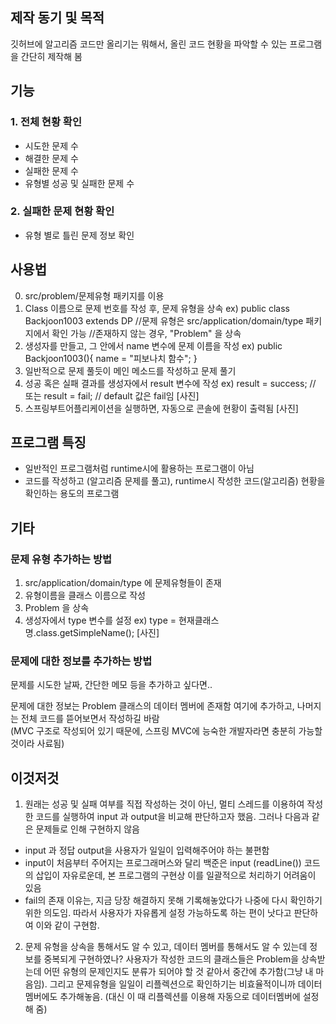 ## 제작 동기 및 목적
깃허브에 알고리즘 코드만 올리기는 뭐해서, 올린 코드 현황을 파악할 수 있는 프로그램을 간단히 제작해 봄


## 기능
### 1. 전체 현황 확인
- 시도한 문제 수
- 해결한 문제 수
- 실패한 문제 수
- 유형별 성공 및 실패한 문제 수

### 2. 실패한 문제 현황 확인
- 유형 별로 틀린 문제 정보 확인

## 사용법
0. src/problem/문제유형 패키지를 이용
1. Class 이름으로 문제 번호를 작성 후, 문제 유형을 상속
   ex) public class Backjoon1003 extends DP
//문제 유형은 src/application/domain/type 패키지에서 확인 가능
//존재하지 않는 경우, "Problem" 을 상속
2. 생성자를 만들고, 그 안에서 name 변수에 문제 이름을 작성
   ex) public Backjoon1003(){ name = "피보나치 함수"; }
3. 일반적으로 문제 풀듯이 메인 메소드를 작성하고 문제 풀기
4. 성공 혹은 실패 결과를 생성자에서 result 변수에 작성
   ex) result = success;
   // 또는 result = fail;
   // default 값은 fail임
   [사진]
5. 스프링부트어플리케이션을 실행하면, 자동으로 콘솔에 현황이 출력됨
   [사진]

## 프로그램 특징
- 일반적인 프로그램처럼 runtime시에 활용하는 프로그램이 아님
- 코드를 작성하고 (알고리즘 문제를 풀고), runtime시 작성한 코드(알고리즘) 현황을 확인하는 용도의 프로그램

## 기타
### 문제 유형 추가하는 방법
1. src/application/domain/type 에 문제유형들이 존재
2. 유형이름을 클래스 이름으로 작성
3. Problem 을 상속
4. 생성자에서 type 변수를 설정
ex) type = 현재클래스명.class.getSimpleName();
[사진]

### 문제에 대한 정보를 추가하는 방법
문제를 시도한 날짜, 간단한 메모 등을 추가하고 싶다면..

문제에 대한 정보는 Problem 클래스의 데이터 멤버에 존재함
여기에 추가하고, 나머지는 전체 코드를 뜯어보면서 작성하길 바람 <br>
(MVC 구조로 작성되어 있기 때문에, 스프링 MVC에 능숙한 개발자라면 충분히 가능할 것이라 사료됨)

## 이것저것
1. 원래는 성공 및 실패 여부를 직접 작성하는 것이 아닌, 멀티 스레드를 이용하여 작성한 코드를 실행하여 input 과 output을 비교해 판단하고자 했음.
   그러나 다음과 같은 문제들로 인해 구현하지 않음
- input 과 정답 output을 사용자가 일일이 입력해주어야 하는 불편함
- input이 처음부터 주어지는 프로그래머스와 달리 백준은 input (readLine()) 코드의 삽입이 자유로운데, 본 프로그램의 구현상 이를 일괄적으로 처리하기 어려움이 있음
- fail의 존재 이유는, 지금 당장 해결하지 못해 기록해놓았다가 나중에 다시 확인하기 위한 의도임. 따라서 사용자가 자유롭게 설정 가능하도록 하는 편이 낫다고 판단하여 이와 같이 구현함.

2. 문제 유형을 상속을 통해서도 알 수 있고, 데이터 멤버를 통해서도 알 수 있는데 정보를 중복되게 구현하였나?
   사용자가 작성한 코드의 클래스들은 Problem을 상속받는데 어떤 유형의 문제인지도 분류가 되어야 할 것 같아서 중간에 추가함(그냥 내 마음임). 그리고 문제유형을 일일이 리플렉션으로 확인하기는 비효율적이니까 데이터멤버에도 추가해놓음. (대신 이 때 리플렉션를 이용해 자동으로 데이터멤버에 설정해 줌)





